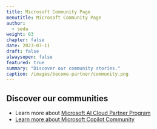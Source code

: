 ```yaml
---
title: Microsoft Community Page
menutitle: Microsoft Community Page
author: 
  - seda
weight: 03
chapter: false
date: 2023-07-11
draft: false
alwaysopen: false
featured: true
summary: "Discover our community stories."
caption: /images/become-partner/community.png
---
```

## Discover our communities
* Learn more about [<u>Microsoft AI Cloud Partner Program<u>](https://www.linkedin.com/showcase/microsoft-cloud-partner-program/)
* Learn more about [<u>Microsoft Copilot Community<u>](https://www.linkedin.com/groups/14286334/?highlightedUpdateUrn=urn%3Ali%3AgroupPost%3A14286334-7087270454058512384&q=highlightedFeedForGroups)
